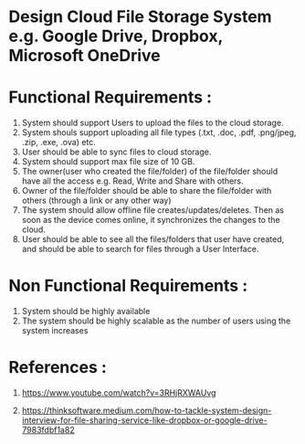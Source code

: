 # Design Cloud File Storage System e.g. Google Drive, Dropbox, Microsoft OneDrive


# Functional Requirements :

1. System should support Users to upload the files to the cloud storage.
2. System shouls support uploading all file types (.txt, .doc, .pdf, .png/jpeg, .zip, .exe, .ova) etc.
3. User should be able to sync files to cloud storage.
4. System should support max file size of 10 GB.
5. The owner(user who created the file/folder) of the file/folder should have all the access e.g. Read, Write and Share with others.
6. Owner of the file/folder should be able to share the file/folder with others (through a link or any other way)
7. The system should allow offline file creates/updates/deletes. Then as soon as the device comes online, it synchronizes the changes to the cloud. 
8. User should be able to see all the files/folders that user have created, and should be able to search for files through a User Interface.

# Non Functional Requirements :

1. System should be highly available
2. The system should be highly scalable as the number of users using the system increases




# References :

1. https://www.youtube.com/watch?v=3RHjRXWAUvg

2. https://thinksoftware.medium.com/how-to-tackle-system-design-interview-for-file-sharing-service-like-dropbox-or-google-drive-7983fdbf1a82

